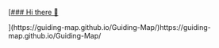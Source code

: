 [[### Hi there 👋](https://guiding-map.github.io/Guiding-Map/)

<!--
**Guiding-Map/Guiding-Map** is a ✨ _special_ ✨ repository because its `README.md` (this file) appears on your GitHub profile.

Here are some ideas to get you started:

- 🔭 I’m currently working on ...
- 🌱 I’m currently learning ...
- 👯 I’m looking to collaborate on ...
- 🤔 I’m looking for help with ...
- 💬 Ask me about ...
- 📫 How to reach me: ...
- 😄 Pronouns: ...
- ⚡ Fun fact: ...
-->](https://guiding-map.github.io/Guiding-Map/)https://guiding-map.github.io/Guiding-Map/
